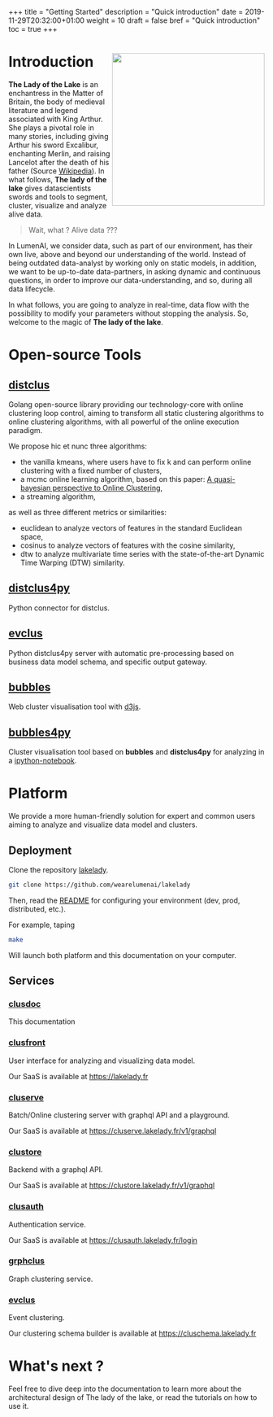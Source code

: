 +++
title = "Getting Started"
description = "Quick introduction"
date = 2019-11-29T20:32:00+01:00
weight = 10
draft = false
bref = "Quick introduction"
toc = true
+++

[github]: /github-logo.png


# Introduction <img style="float: right;" src="/lakelady.jpg" width="300">


**The Lady of the Lake** is an enchantress in the Matter of Britain, the body of medieval literature and legend associated with King Arthur. She plays a pivotal role in many stories, including giving Arthur his sword Excalibur, enchanting Merlin, and raising Lancelot after the death of his father (Source [Wikipedia](https://en.wikipedia.org/wiki/Lady_of_the_Lake)). In what follows, **The lady of the lake** gives datascientists swords and tools to segment, cluster, visualize and analyze alive data.

> Wait, what ? Alive data ???

In LumenAI, we consider data, such as part of our environment, has their own live, above and beyond our understanding of the world. Instead of being outdated data-analyst by working only on static models, in addition, we want to be up-to-date data-partners, in asking dynamic and continuous questions, in order to improve our data-understanding, and so, during all data lifecycle.

In what follows, you are going to analyze in real-time, data flow with the possibility to modify your parameters without stopping the analysis. So, welcome to the magic of **The lady of the lake**.

# Open-source Tools

## [distclus](https://github.com/wearelumenai/distclus)

Golang open-source library providing our technology-core with online clustering loop control, aiming to transform all static clustering algorithms to online clustering algorithms, with all powerful of the online execution paradigm.

We propose hic et nunc three algorithms:

- the vanilla kmeans, where users have to fix k and can perform online clustering with a fixed number of clusters,
- a mcmc online learning algorithm, based on this paper: [A quasi-bayesian perspective to Online Clustering](https://projecteuclid.org/euclid.ejs/1537430425),
- a streaming algorithm,

as well as three different metrics or similarities:

- euclidean to analyze vectors of features in the standard Euclidean space,
- cosinus to analyze vectors of features with the cosine similarity,
- dtw to analyze multivariate time series with the state-of-the-art Dynamic Time Warping (DTW) similarity.

## [distclus4py](https://github.com/wearelumenai/distclus4py)

Python connector for distclus.

## [evclus](https://github.com/wearelumenai/evclus)

Python distclus4py server with automatic pre-processing based on business data model schema, and specific output gateway.

## [bubbles](https://github.com/wearelumenai/bubbles)

Web cluster visualisation tool with [d3js](https://d3js.org/).

## [bubbles4py](https://github.com/wearelumenai/bubbles4py)

Cluster visualisation tool based on **bubbles** and **distclus4py** for analyzing in a [ipython-notebook](https://jupyter.org/).

# Platform

We provide a more human-friendly solution for expert and common users aiming to analyze and visualize data model and clusters.

## Deployment

Clone the repository [lakelady](https://github.com/wearelumenai/lakelady).

```bash
git clone https://github.com/wearelumenai/lakelady
```

Then, read the [README](https://github.com/wearelumenai/lakelady/blob/master/README.md) for configuring your environment (dev, prod, distributed, etc.).

For example, taping

```bash
make
```

Will launch both platform and this documentation on your computer.

## Services

### [clusdoc](/docs/platform/clusdoc)

This documentation

### [clusfront](/docs/platform/clusfront)

User interface for analyzing and visualizing data model.

Our SaaS is available at https://lakelady.fr

### [cluserve](/docs/platform/cluserve)

Batch/Online clustering server with graphql API and a playground.

Our SaaS is available at https://cluserve.lakelady.fr/v1/graphql

### [clustore](/docs/platform/clustore)

Backend with a graphql API.

Our SaaS is available at https://clustore.lakelady.fr/v1/graphql

### [clusauth](/docs/platform/clusauth)

Authentication service.

Our SaaS is available at https://clusauth.lakelady.fr/login

### [grphclus](/docs/platform/grphclus)

Graph clustering service.

### [evclus](/docs/platform/evclus)

Event clustering.

Our clustering schema builder is available at https://cluschema.lakelady.fr

# What's next ?

Feel free to dive deep into the documentation to learn more about the architectural
design of The lady of the lake, or read the tutorials on how to use it.
